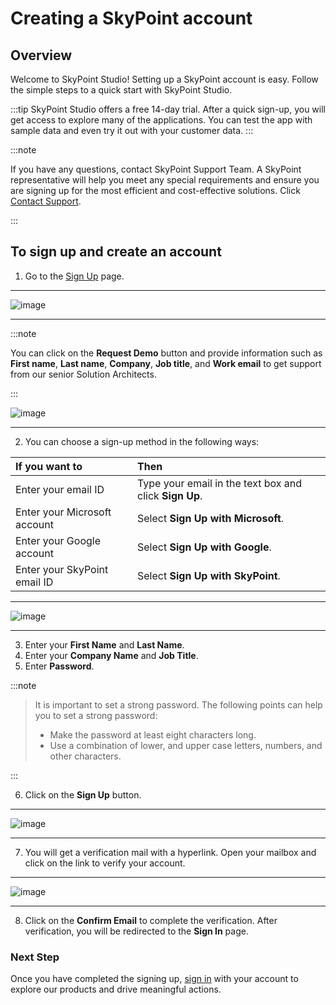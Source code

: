 # Creating a SkyPoint account

## Overview

Welcome to SkyPoint Studio! Setting up a SkyPoint account is easy. Follow the simple steps to a quick start with SkyPoint Studio.

:::tip
 SkyPoint Studio offers a free 14-day trial. After a quick sign-up, you will get access to explore many of the applications. You can test the app with sample data and even try it out with your customer data.
:::

:::note
   
If you have any questions, contact SkyPoint Support Team. A SkyPoint representative will help you meet any special requirements and ensure you are signing up for the most efficient and cost-effective solutions. Click [Contact Support](https://skypointcloud.com/customer-support/).

:::

## To sign up and create an account

1. Go to the [Sign Up](https://app.skypointcloud.com/signup) page.  

---

![image](/doc_snippets/SignUp.png)  

---

:::note

 You can click on the **Request Demo** button and provide information such as **First name**, **Last name**, **Company**, **Job title**, and **Work email** to get support from our senior Solution Architects. 

:::

![image](/doc_snippets/SignUp_RequestDemo.png)  

---

2. You can choose a sign-up method in the following ways:


|If you want to|Then|
| :- | :- |
|Enter your email ID|Type your email in the text box and click **Sign Up**. |
|Enter your Microsoft account |Select **Sign Up with Microsoft**.|
|Enter your Google account|Select **Sign Up with Google**.|
|Enter your SkyPoint email ID|Select **Sign Up with SkyPoint**.|  

---

![image](/doc_snippets/SignUp_EnterDetails.png)  

---

3. Enter your **First Name** and **Last Name**.
4. Enter your **Company Name** and **Job Title**.
5. Enter **Password**.

:::note

> It is important to set a strong password. The following points can help you to set a strong password:
> - Make the password at least eight characters long.
> - Use a combination of lower, and upper case letters, numbers, and other characters.

:::

6. Click on the **Sign Up** button.  

---

![image](/doc_snippets/SignUp_Verify.png)  

---

7. You will get a verification mail with a hyperlink. Open your mailbox and click on the link to verify your account.  

---

![image](/doc_snippets/SignUp_Confirmation.png)  

---

8. Click on the **Confirm Email** to complete the verification. After verification, you will be redirected to the **Sign In** page.

### Next Step

Once you have completed the signing up, [sign in](login.md) with your account to explore our products and drive meaningful actions.
